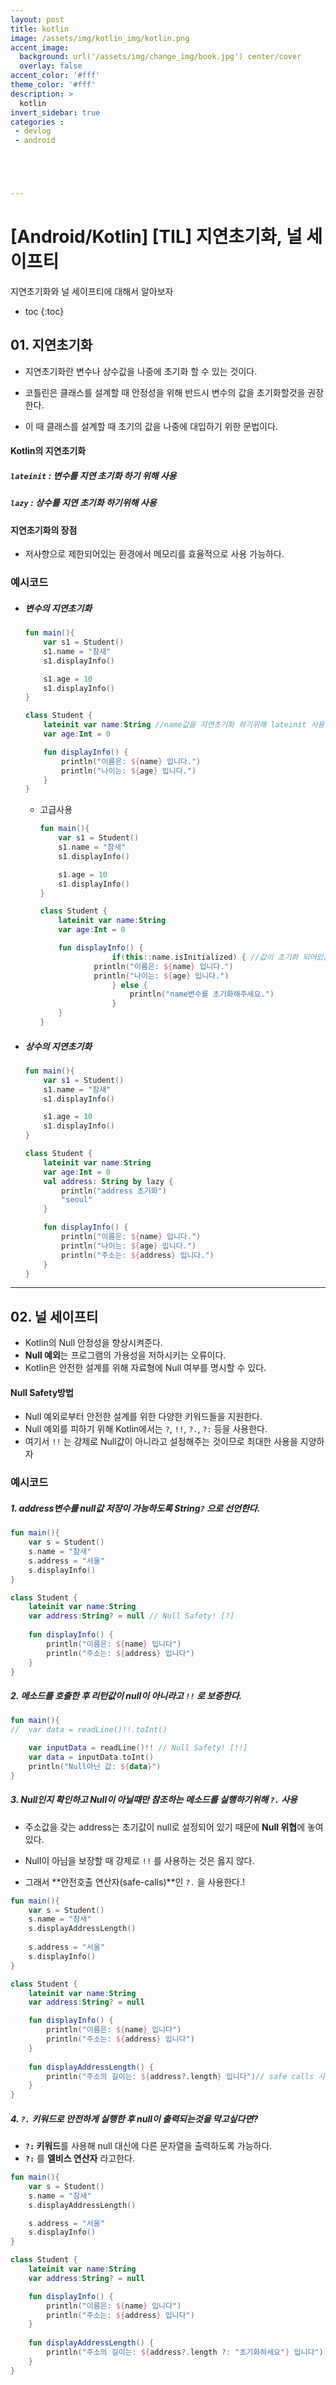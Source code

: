 ```yaml
---
layout: post
title: kotlin
image: /assets/img/kotlin_img/kotlin.png
accent_image: 
  background: url('/assets/img/change_img/book.jpg') center/cover
  overlay: false
accent_color: '#fff'
theme_color: '#fff'
description: >
  kotlin
invert_sidebar: true
categories :
 - devlog	
 - android





---
```


# [Android/Kotlin] [TIL] 지연초기화, 널 세이프티

지연초기화와 널 세이프티에 대해서 알아보자

* toc
{:toc}




## 01. 지연초기화

- 지연초기화란 변수나 상수값을 나중에 초기화 할 수 있는 것이다.

- 코틀린은 클래스를 설계할 때 안정성을 위해 반드시 변수의 값을 초기화할것을 권장한다.
- 이 때 클래스를 설계할 때 초기의 값을 나중에 대입하기 위한 문법이다.

#### Kotlin의 지연초기화 

##### 	`lateinit` : 변수를 지연 초기화 하기 위해 사용

##### 	`lazy` : 상수를 지연 초기화 하기위해 사용

#### 지연초기화의 장점

- 저사향으로 제한되어있는 환경에서 메모리를 효율적으로 사용 가능하다.



### 예시코드

- ##### 변수의 지연초기화

  ```kotlin
  fun main(){
      var s1 = Student()
      s1.name = "참새"
      s1.displayInfo()
  
      s1.age = 10
      s1.displayInfo()
  }
  
  class Student {
      lateinit var name:String //name값을 지연초기화 하기위해 lateinit 사용
      var age:Int = 0
  
      fun displayInfo() {
          println("이름은: ${name} 입니다.")
          println("나이는: ${age} 입니다.")
      }
  }
  ```

  - 고급사용

    ```kotlin
    fun main(){
        var s1 = Student()
        s1.name = "참새"
        s1.displayInfo()
    
        s1.age = 10
        s1.displayInfo()
    }
    
    class Student {
        lateinit var name:String
        var age:Int = 0
    
        fun displayInfo() {
    				if(this::name.isInitialized) { //값이 초기화 되어있는지 확인
    	        println("이름은: ${name} 입니다.")
    	        println("나이는: ${age} 입니다.")
    				} else {
    					println("name변수를 초기화해주세요.")
    				}
        }
    }
    ```

- ##### 상수의 지연초기화

  ```kotlin
  fun main(){
      var s1 = Student()
      s1.name = "참새"
      s1.displayInfo()
  
      s1.age = 10
      s1.displayInfo()
  }
  
  class Student {
      lateinit var name:String
      var age:Int = 0
      val address: String by lazy {
          println("address 초기화")
          "seoul"
      }
  
      fun displayInfo() {
          println("이름은: ${name} 입니다.")
          println("나이는: ${age} 입니다.")
          println("주소는: ${address} 입니다.")
      }
  }
  ```

---

## 02. 널 세이프티 

- Kotlin의 Null 안정성을 향상시켜준다.
- **Null 예외**는 프로그램의 가용성을 저하시키는 오류이다.
- Kotlin은 안전한 설계를 위해 자료형에 Null 여부를 명시할 수 있다.

#### Null Safety방법

- Null 예외로부터 안전한 설계를 위한 다양한 키워드들을 지원한다.
- Null 예외를 피하기 위해 Kotlin에서는 `?`, `!!`, `?.`, `?:` 등을 사용한다.
- 여기서 `!!` 는 강제로 Null값이 아니라고 설정해주는 것이므로 최대한 사용을 지양하자

### 예시코드 

##### 1. address변수를 null값 저장이 가능하도록 String`?` 으로 선언한다.

```kotlin
fun main(){
    var s = Student()
    s.name = "참새"
    s.address = "서울"
    s.displayInfo()
}

class Student {
    lateinit var name:String
    var address:String? = null // Null Safety! [?]
    
    fun displayInfo() {
        println("이름은: ${name} 입니다")
        println("주소는: ${address} 입니다")
    }
}
```

##### 2. 메소드를 호출한 후 리턴값이 null이 아니라고 `!!` 로 보증한다.

```kotlin
fun main(){
//  var data = readLine()!!.toInt()

    var inputData = readLine()!! // Null Safety! [!!]
    var data = inputData.toInt()
    println("Null아닌 값: ${data}")
}
```

##### 3. Null인지 확인하고 Null이 아닐때만 참조하는 메소드를 실행하기위해 `?.` 사용 

- 주소값을 갖는 address는 초기값이 null로 설정되어 있기 때문에 **Null 위협**에 놓여있다.

- Null이 아님을 보장할 때 강제로 `!!` 를 사용하는 것은 옳지 않다.
- 그래서 **안전호출 연산자(safe-calls)**인 `?.` 을 사용한다.! 

```kotlin
fun main(){
    var s = Student()
    s.name = "참새"
    s.displayAddressLength()
    
    s.address = "서울"
    s.displayInfo()
}

class Student {
    lateinit var name:String
    var address:String? = null

    fun displayInfo() {
        println("이름은: ${name} 입니다")
        println("주소는: ${address} 입니다")
    }
    
    fun displayAddressLength() {
        println("주소의 길이는: ${address?.length} 입니다")// safe calls 사용! [?.]
    }
}
```

##### 4. `?.` 키워드로 안전하게 실행한 후 null이 출력되는것을 막고싶다면?

-  **`?:` 키워드**를 사용해 null 대신에 다른 문자열을 출력하도록 가능하다.
-  **`?:`** 를 **엘비스 연산자** 라고한다.

```kotlin
fun main(){
    var s = Student()
    s.name = "참새"
    s.displayAddressLength()

    s.address = "서울"
    s.displayInfo()
}

class Student {
    lateinit var name:String
    var address:String? = null

    fun displayInfo() {
        println("이름은: ${name} 입니다")
        println("주소는: ${address} 입니다")
    }
    
    fun displayAddressLength() {
        println("주소의 길이는: ${address?.length ?: "초기화하세요"} 입니다") //엘비스 연산자 함께 사용! [?:]
    }
}
```

